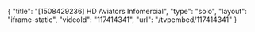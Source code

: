 {
    "title": "[1508429236] HD Aviators Infomercial",
    "type": "solo",
    "layout": "iframe-static",
    "videoId": "117414341",
    "url": "\/tvpembed\/117414341"
}